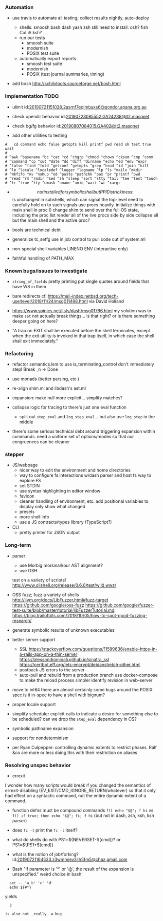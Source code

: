 ### Automation

- use travis to automate all testing, collect results nightly, auto-deploy
  + shells: smoosh bash dash yash zsh
    still need to install: osh? fish CoLiS ksh?
  + run our tests
    * smoosh suite
    * modernish
    * POSIX test suite
  + automatically export reports
    * smoosh test suite
    * modernish
    * POSIX (test journal summaries, timing)

- add bosh
  http://schilytools.sourceforge.net/bosh.html

### Implementation TODO

- ulimit
  id:20190721151028.2asrnf7eqimbuxs6@gondor.apana.org.au

- check opendir behavior
  id:20190723085552.GA24238@lt2.masqnet

- check bg/fg behavior
  id:20190807084015.GA402@lt2.masqnet

- add other utilities to testing
```
#   cd command echo false getopts kill printf pwd read sh test true wait
#
# ^awk ^basename ^bc ^cat ^cd ^chgrp ^chmod ^chown ^cksum ^cmp ^comm
# ^command ^cp ^cut ^date ^dd ^diff ^dirname ^echo ^ed ^env ^expr
# ^false ^find ^fold ^getconf ^getopts ^grep ^head ^id ^join ^kill
# ^ln ^locale ^localedef ^logger ^logname ^lp ^ls ^mailx ^mkdir
# ^mkfifo ^mv ^nohup ^od ^paste ^pathchk ^pax ^pr ^printf ^pwd
# ^read ^rm ^rmdir ^sed ^sh ^sleep ^sort ^stty ^tail ^tee ^test ^touch 
# ^tr ^true ^tty ^umask ^uname ^uniq ^wait ^wc ^xargs
```

- $$ not installed for symbolic shell
  but PPID is
  trickiness: $$ is unchanged in subshells, which can signal the top-level
              need to carefully hold on to such signals
  use procs heavily. initialize things with main shell in proc 0
  change shim to send over the full OS state, including the proc list
  render all of the live procs side by side
    collapse all but the main shell and the active proc?

- bools are technical debt

- generalize tc_setfg use in job control to pull code out of system.ml

- non-special shell variables
  LINENO
  ENV (interactive only)
  
- faithful handling of PATH_MAX

### Known bugs/issues to investigate

- `string_of_fields` pretty printing
  put single quotes around fields that have WS in them

- bare redirects
  cf. https://mail-index.netbsd.org/tech-userlevel/2018/11/24/msg011468.html
  via David Holland

- https://www.spinics.net/lists/dash/msg01766.html
  my solution was to make `set` not actually break things... is that right?
  or is there something deeper going on here?

- "A trap on EXIT shall be executed before the shell terminates,
  except when the exit utility is invoked in that trap itself, in
  which case the shell shall exit immediately."
  
### Refactoring

- refactor semantics.lem to use is_terminating_control
    don't immediately step! Break _n -> Done
- use monads (better parsing, etc.)

- re-align shim.ml and libdash's ast.ml

- expansion: make null more explicit... simplify matches?

- collapse logic for tracing to there's just one eval function
  + split out `step_eval` and `log_step_eval`...
    but also use `log_step` in the middle

- there's some serious technical debt around triggering expansion within commands.
      need a uniform set of options/modes so that our congruences can be cleaner

### stepper

- JS/webpage
  + nicer way to edit the environment and home directories
  + way to configure fs
    interactions w/dash parser and host fs
    way to explore FS
  + set STDIN
  + use syntax highlighting in editor window
  + favicon
  + cleaner handling of environment, etc.
    add positional variables to display
    only show what changed
  + presets
  + more shell info
  + use a JS contracts/types library (TypeScript?)
- CLI
  + pretty printer for JSON output

### Long-term

- parser
  + use Morbig
    morsmall/our AST alignment?
  + use OSH
  
  test on a variety of scripts!
  http://www.oilshell.org/release/0.6.0/test/wild.wwz/

- OSS fuzz; fuzz a variety of shells
  http://llvm.org/docs/LibFuzzer.html#fuzz-target
  https://github.com/google/oss-fuzz
  https://github.com/google/fuzzer-test-suite/blob/master/tutorial/libFuzzerTutorial.md
  https://blog.trailofbits.com/2018/10/05/how-to-spot-good-fuzzing-research/

- generate symbolic results of unknown executables

- better server support
  + SSL
    https://stackoverflow.com/questions/11589636/enable-https-in-a-rails-app-on-a-thin-server
    https://alessandrominali.github.io/sinatra_ssl
    https://certbot.eff.org/lets-encrypt/debianstretch-other.html
  + postback JS errors to the server
  + auto-pull and rebuild from a production branch
    use docker-compose to make the reload process simpler
    identify revision in web-server

- move to int64
  there are almost certainly some bugs around the POSIX spec
    is it in-spec to have a shell with bignum?
- proper locale support

- simplify scheduler
    explicit calls to indicate a desire for something else to be scheduled?
    can we drop the `step_eval` dependency in OS?

- symbolic pathname expansion
- support for nondeterminism

- per Ryan Culpepper: controlling dynamic extents to restrict phases.
  Ralf &co are more or less doing this with their restriction on aliases

### Resolving unspec behavior

* errexit

I wonder how many scripts would break if you changed the semantics of errexit-disabling (EV_EXIT/CMD_IGNORE_RETURN/whatever) so that it only had effect on a syntactic command, not the entire dynamic extent of a command.

* function defns must be compound commands
  `f() echo "$@"; f hi` vs `f() if true; then echo "$@"; fi; f hi`
  (but not in dash, zsh, ksh, ksh parser)
  
* does `fc -l` print the `fc -l` itself?

* what do shells do with PS1=${NEVERSET-$(cmd)}?
  or PS1=${PS1+$(cmd)}
  
* what is the notion of job/forking?
  id:20190721164533.z3wmmjev3lih5fm5@chaz.gmail.com

* Bash
"If parameter is '*' or '@', the result of the expansion is unspecified."
weird choice in bash:
```
  set -- 'a b' 'c' 'd'
  echo ${#*}
```
yields
```
  3
```
    is also not _really_ a bug

